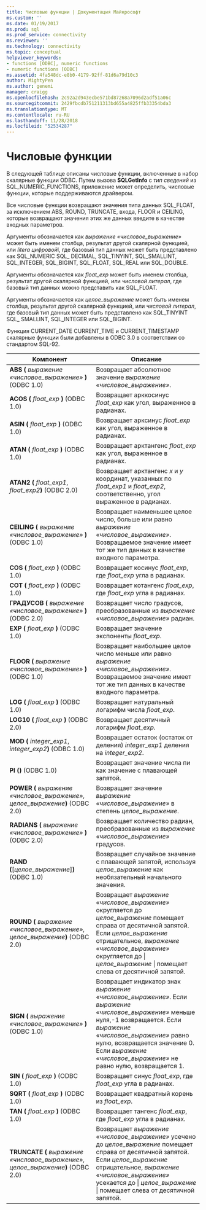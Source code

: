 ```yaml
---
title: Числовые функции | Документация Майкрософт
ms.custom: ''
ms.date: 01/19/2017
ms.prod: sql
ms.prod_service: connectivity
ms.reviewer: ''
ms.technology: connectivity
ms.topic: conceptual
helpviewer_keywords:
- functions [ODBC], numeric functions
- numeric functions [ODBC]
ms.assetid: 4fa548dc-e8b0-4179-92ff-81d6a79d10c3
author: MightyPen
ms.author: genemi
manager: craigg
ms.openlocfilehash: 2c92a2d943ecbe571bd87268a7096d2adf51a06c
ms.sourcegitcommit: 2429fbcdb751211313bd655a4825ffb33354bda3
ms.translationtype: MT
ms.contentlocale: ru-RU
ms.lasthandoff: 11/28/2018
ms.locfileid: "52534287"
---
```

# <a name="numeric-functions"></a>Числовые функции
В следующей таблице описаны числовые функции, включенные в набор скалярные функции ODBC. Путем вызова **SQLGetInfo** с *тип сведений* из SQL_NUMERIC_FUNCTIONS, приложение может определить, числовые функции, которые поддерживаются драйвером.  
  
 Все числовые функции возвращают значения типа данных SQL_FLOAT, за исключением ABS, ROUND, TRUNCATE, входа, FLOOR и CEILING, которые возвращают значения этих же данных введите в качестве входных параметров.  
  
 Аргументы обозначается как *выражение «числовое_выражение»* может быть именем столбца, результат другой скалярной функцией, или *litera цифровой*l, где базовый тип данных может быть представлено как SQL_NUMERIC SQL_ DECIMAL, SQL_TINYINT, SQL_SMALLINT, SQL_INTEGER, SQL_BIGINT, SQL_FLOAT, SQL_REAL или SQL_DOUBLE.  
  
 Аргументы обозначается как *float_exp* может быть именем столбца, результат другой скалярной функцией, или *числовой литерал*, где базовый тип данных можно представить как SQL_FLOAT.  
  
 Аргументы обозначается как *целое_выражение* может быть именем столбца, результат другой скалярной функцией, или *числовой литерал*, где базовый тип данных может быть представлено как SQL_TINYINT SQL_ SMALLINT, SQL_INTEGER или SQL_BIGINT.  
  
 Функция CURRENT_DATE CURRENT_TIME и CURRENT_TIMESTAMP скалярные функции были добавлены в ODBC 3.0 в соответствии со стандартом SQL-92.  
  
|Компонент|Описание|  
|--------------|-----------------|  
|**ABS (** *выражение «числовое_выражение»* **)** (ODBC 1.0)|Возвращает абсолютное значение *выражение «числовое_выражение»*.|  
|**ACOS (** *float_exp* **)** (ODBC 1.0)|Возвращает арккосинус *float_exp* как угол, выраженное в радианах.|  
|**ASIN (** *float_exp* **)** (ODBC 1.0)|Возвращает арксинус *float_exp* как угол, выраженное в радианах.|  
|**ATAN (** *float_exp* **)** (ODBC 1.0)|Возвращает арктангенс *float_exp* как угол, выраженное в радианах.|  
|**ATAN2 (** *float_exp1*, _float_exp2_**)** (ODBC 2.0)|Возвращает арктангенс *x* и *y* координат, указанных по *float_exp1* и *float_exp2*, соответственно, угол выраженное в радианах.|  
|**CEILING (** *выражение «числовое_выражение»* **)** (ODBC 1.0)|Возвращает наименьшее целое число, больше или равно *выражение «числовое_выражение»*. Возвращаемое значение имеет тот же тип данных в качестве входного параметра.|  
|**COS (** *float_exp* **)** (ODBC 1.0)|Возвращает косинус *float_exp*, где *float_exp* угла в радианах.|  
|**COT (** *float_exp* **)** (ODBC 1.0)|Возвращает котангенс *float_exp*, где *float_exp* угла в радианах.|  
|**ГРАДУСОВ (** *выражение «числовое_выражение»* **)** (ODBC 2.0)|Возвращает число градусов, преобразованные из *выражение «числовое_выражение»* радиан.|  
|**EXP (** *float_exp* **)** (ODBC 1.0)|Возвращает значение экспоненты *float_exp*.|  
|**FLOOR (** *выражение «числовое_выражение»* **)** (ODBC 1.0)|Возвращает наибольшее целое число меньше или равно *выражение «числовое_выражение»*. Возвращаемое значение имеет тот же тип данных в качестве входного параметра.|  
|**LOG (** *float_exp* **)** (ODBC 1.0)|Возвращает натуральный логарифм числа *float_exp*.|  
|**LOG10 (** *float_exp* **)** (ODBC 2.0)|Возвращает десятичный логарифм *float_exp*.|  
|**MOD (** *integer_exp1*, _integer_exp2_**)** (ODBC 1.0)|Возвращает остаток (остаток от деления) *integer_exp1* деления на *integer_exp2*.|  
|**PI ()** (ODBC 1.0)|Возвращает значение числа пи как значение с плавающей запятой.|  
|**POWER (** *выражение «числовое_выражение»*, _целое_выражение_**)** (ODBC 2.0)|Возвращает значение *выражение «числовое_выражение»* в степень *целое_выражение*.|  
|**RADIANS (** *выражение «числовое_выражение»* **)** (ODBC 2.0)|Возвращает количество радиан, преобразованные из *выражение «числовое_выражение»* градусов.|  
|**RAND (**[*целое_выражение*]**)** (ODBC 1.0)|Возвращает случайное значение с плавающей запятой, используя *целое_выражение* как необязательный начального значения.|  
|**ROUND (** *выражение «числовое_выражение»*, _целое_выражение_**)** (ODBC 2.0)|Возвращает *выражение «числовое_выражение»* округляется до *целое_выражение* помещает справа от десятичной запятой. Если *целое_выражение* отрицательное, *выражение «числовое_выражение»* округляется до &#124; *целое_выражение* &#124; помещает слева от десятичной запятой.|  
|**SIGN (** *выражение «числовое_выражение»* **)** (ODBC 1.0)|Возвращает индикатор знак *выражение «числовое_выражение»*. Если *выражение «числовое_выражение»* меньше нуля,-1 возвращается. Если *выражение «числовое_выражение»* равно нулю, возвращается значение 0. Если *выражение «числовое_выражение»* не равно нулю, возвращается 1.|  
|**SIN (** *float_exp* **)** (ODBC 1.0)|Возвращает синус *float_exp*, где *float_exp* угла в радианах.|  
|**SQRT (** *float_exp* **)** (ODBC 1.0)|Возвращает квадратный корень из *float_exp*.|  
|**TAN (** *float_exp* **)** (ODBC 1.0)|Возвращает тангенс *float_exp*, где *float_exp* угла в радианах.|  
|**TRUNCATE (** *выражение «числовое_выражение»*, _целое_выражение_**)** (ODBC 2.0)|Возвращает *выражение «числовое_выражение»* усечено до *целое_выражение* помещает справа от десятичной запятой. Если *целое_выражение* отрицательное, *выражение «числовое_выражение»* усекается до &#124; *целое_выражение* &#124; помещает слева от десятичной запятой.|
